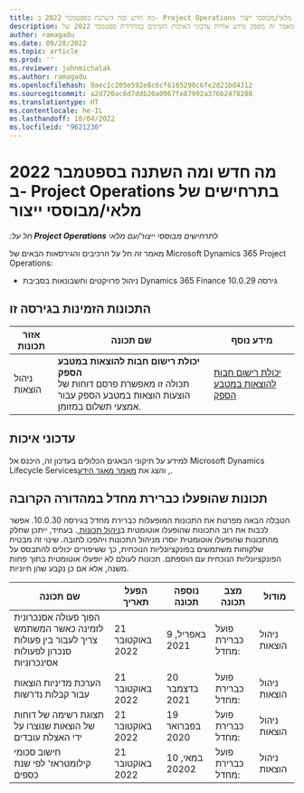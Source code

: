 ```yaml
---
title: מה חדש ומה השתנה בספטמבר 2022 ב- Project Operations בתרחישים של מלאי/מבוססי ייצור
description: מאמר זה מספק מידע אודות עדכוני האיכות הזמינים במהדורת ספטמבר 2022 של Microsoft Dynamics 365 Project Operations עבור תרחישים מבוססי-מלאי/ייצור.
author: ramagadu
ms.date: 09/28/2022
ms.topic: article
ms.prod: ''
ms.reviewer: johnmichalak
ms.author: ramagadu
ms.openlocfilehash: 9aec1c205e592e8c6cf6165290c6fe2d21bd4312
ms.sourcegitcommit: a2d720ac6d7ddb20a0967fe87992a376b2478208
ms.translationtype: HT
ms.contentlocale: he-IL
ms.lasthandoff: 10/04/2022
ms.locfileid: "9621230"
---
```

# <a name="whats-new-or-changed-in-project-operations-september-2022-for-stockedproduction-based-scenarios"></a>מה חדש ומה השתנה בספטמבר 2022 ב- Project Operations בתרחישים של מלאי/מבוססי ייצור

_חל על:**‏ Project Operations** לתרחישים מבוססי ייצור/עם מלאי_

מאמר זה חל על הרכיבים והגירסאות הבאים של Microsoft Dynamics 365 Project Operations:

- ניהול פרויקטים וחשבונאות בסביבת Dynamics 365 Finance גירסה 10.0.29

## <a name="features-included-in-this-release"></a>התכונות הזמינות בגירסה זו

| אזור תכונות | שם תכונה | מידע נוסף |
| --- | --- | --- |
| ניהול הוצאות | **יכולת רישום חבות להוצאות במטבע הספק**<br>תכולה זו מאפשרת פרסם דוחות של הוצעות הוצאות במטבע הספק עבור אמצעי תשלום במזומן. | [יכולת רישום חבות להוצאות במטבע הספק](/dynamics365/project-operations/expense/posting-expense-reports#enable-the-ability-to-post-expense-liability-in-vendor-currency-for-cash-payment-method-feature) |

## <a name="quality-updates"></a>עדכוני איכות

למידע על תיקוני הבאגים הכלולים בעדכון זה, היכנס אל Microsoft Dynamics Lifecycle Services‏, והצג את [מאמר מאגר הידע](https://fix.lcs.dynamics.com/Issue/Details?bugId=726559).

## <a name="features-turned-on-by-default-in-upcoming-release"></a>תכונות שהופעלו כברירת מחדל במהדורה הקרובה

הטבלה הבאה מפרטת את התכונות המופעלות כברירת מחדל בגירסה 10.0.30. אפשר לכבות את רוב התכונות שהופעלו אוטומטית ב[ניהול תכונות ](/dynamics365/fin-ops-core/fin-ops/get-started/feature-management/feature-management-overview). בעתיד, ייתכן שחלק מהתכונות שהופעלו אוטומטית יוסרו מניהול התכונות ויהפכו לחובה. שינוי זה מבטיח שלקוחות משתמשים בפונקציונליות הנוכחית, כך ששיפורים יכולים להתבסס על הפונקציונליות הנוכחית עם הוספתם. תכונות לעולם לא יופעלו אוטומטית בתוך פחות משנה, אלא אם כן נקבע שהן חיוניות.

| שם תכונה | הפעל תאריך | נוספה תכונה | מצב תכונה | מודול |
| --- | --- | --- |--- |--- |
| הפוך פעולה אסנכרונית לזמינה כאשר המשתמש צריך לעבור בין פעולות סנכרון לפעולות אסינכרוניות | 21 באוקטובר 2022 | 9 באפריל, 2021 | פועל כברירת מחדל: | ניהול הוצאות |
| הערכת מדיניות הוצאות עבור קבלות נדרשות | 21 באוקטובר 2022 | 20 בדצמבר 2021 | פועל כברירת מחדל: | ניהול הוצאות |
| תצוגת רשימה של דוחות של הוצאות שנוצרו על ידי האצלת עובדים | 21 באוקטובר 2022 | 19 בפברואר 2020 | פועל כברירת מחדל: | ניהול הוצאות |
| חישוב סכומי קילומטראז' לפי שנת כספים | 21 באוקטובר 2022 | 10 במאי, 20202 | פועל כברירת מחדל: | ניהול הוצאות |
